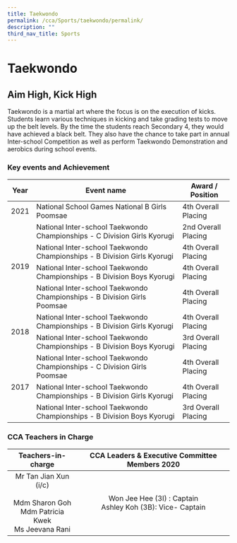 ```yaml
---
title: Taekwondo
permalink: /cca/Sports/taekwondo/permalink/
description: ""
third_nav_title: Sports
---
```

Taekwondo
=========

Aim High, Kick High
-------------------

Taekwondo is a martial art where the focus is on the execution of kicks. Students learn various techniques in kicking and take grading tests to move up the belt levels. By the time the students reach Secondary 4, they would have achieved a black belt. They also have the chance to take part in annual Inter-school Competition as well as perform Taekwondo Demonstration and aerobics during school events.

### Key events and Achievement

<table>
<thead>
  <tr>
    <th>Year</th>
    <th>Event name</th>
    <th>Award / Position</th>
  </tr>
</thead>
<tbody>
  <tr>
    <td>2021</td>
    <td>National School Games National B Girls Poomsae</td>
    <td>4th Overall Placing</td>
  </tr>
  <tr>
    <td rowspan="4">2019</td>
    <td>National Inter-school Taekwondo Championships - C Division Girls Kyorugi</td>
    <td>2nd Overall Placing</td>
  </tr>
  <tr>
    <td>National Inter-school Taekwondo Championships - B Division Girls Kyorugi</td>
    <td>4th Overall Placing</td>
  </tr>
  <tr>
    <td>National Inter-school Taekwondo Championships - B Division Boys Kyorugi</td>
    <td>4th Overall Placing</td>
  </tr>
  <tr>
    <td>National Inter-school Taekwondo Championships - B Division Girls Poomsae</td>
    <td>4th Overall Placing</td>
  </tr>
  <tr>
    <td rowspan="2">2018</td>
    <td>National Inter-school Taekwondo Championships - B Division Girls Kyorugi</td>
    <td>4th Overall Placing</td>
  </tr>
  <tr>
    <td>National Inter-school Taekwondo Championships - B Division Boys Kyorugi</td>
    <td>3rd Overall Placing</td>
  </tr>
  <tr>
    <td rowspan="3">2017</td>
    <td>National Inter-school Taekwondo Championships - C Division Girls Poomsae</td>
    <td>4th Overall Placing</td>
  </tr>
  <tr>
    <td>National Inter-school Taekwondo Championships - B Division Girls Kyorugi</td>
    <td>4th Overall Placing</td>
  </tr>
  <tr>
    <td>National Inter-school Taekwondo Championships - B Division Boys Kyorugi</td>
    <td>3rd Overall Placing</td>
  </tr>
</tbody>
</table>

### CCA Teachers in Charge


| Teachers-in-charge 	| CCA Leaders & Executive Committee Members 2020 	|
|:---:	|:---:	|
| Mr Tan Jian Xun (i/c)<br><br>Mdm Sharon Goh<br>Mdm Patricia Kwek<br>Ms Jeevana Rani 	| Won Jee Hee (3I) : Captain<br>Ashley Koh (3B): Vice- Captain 	|

